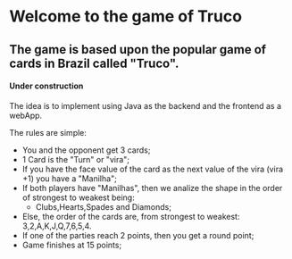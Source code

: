 # Welcome to the game of Truco

## The game is based upon the popular game of cards in Brazil called "Truco".

#### Under construction

The idea is to implement using Java as the backend and the frontend as a webApp.

The rules are simple:
- You and the opponent get 3 cards;
- 1 Card is the "Turn" or "vira";
- If you have the face value of the card as the next value of the vira (vira +1) you have a "Manilha";
- If both players have "Manilhas", then we analize the shape in the order of strongest to weakest being:
  - Clubs,Hearts,Spades and Diamonds;
- Else, the order of the cards are, from strongest to weakest: 3,2,A,K,J,Q,7,6,5,4.
- If one of the parties reach 2 points, then you get a round point;
- Game finishes at 15 points;
